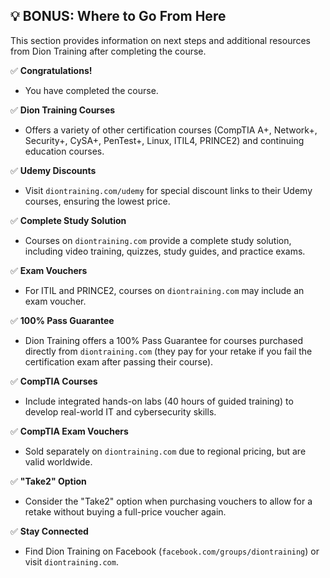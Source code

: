 ## 💡 BONUS: Where to Go From Here
This section provides information on next steps and additional resources from Dion Training after completing the course.

✅ **Congratulations!**
- You have completed the course.

✅ **Dion Training Courses**
- Offers a variety of other certification courses (CompTIA A+, Network+, Security+, CySA+, PenTest+, Linux, ITIL4, PRINCE2) and continuing education courses.

✅ **Udemy Discounts**
- Visit `diontraining.com/udemy` for special discount links to their Udemy courses, ensuring the lowest price.

✅ **Complete Study Solution**
- Courses on `diontraining.com` provide a complete study solution, including video training, quizzes, study guides, and practice exams.

✅ **Exam Vouchers**
- For ITIL and PRINCE2, courses on `diontraining.com` may include an exam voucher.

✅ **100% Pass Guarantee**
- Dion Training offers a 100% Pass Guarantee for courses purchased directly from `diontraining.com` (they pay for your retake if you fail the certification exam after passing their course).

✅ **CompTIA Courses**
- Include integrated hands-on labs (40 hours of guided training) to develop real-world IT and cybersecurity skills.

✅ **CompTIA Exam Vouchers**
- Sold separately on `diontraining.com` due to regional pricing, but are valid worldwide.

✅ **"Take2" Option**
- Consider the "Take2" option when purchasing vouchers to allow for a retake without buying a full-price voucher again.

✅ **Stay Connected**
- Find Dion Training on Facebook (`facebook.com/groups/diontraining`) or visit `diontraining.com`.
